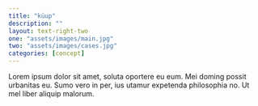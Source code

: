 ```yaml
---
title: "küup"
description: ""
layout: text-right-two
one: "assets/images/main.jpg"
two: "assets/images/cases.jpg"
categories: [concept]
---
```


Lorem ipsum dolor sit amet, soluta oportere eu eum. Mei doming possit urbanitas eu. Sumo vero in per, ius utamur expetenda philosophia no. Ut mel liber aliquip malorum.